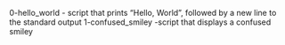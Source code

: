 0-hello_world - script that prints “Hello, World”, followed by a new line to the standard output
1-confused_smiley -script that displays a confused smiley
